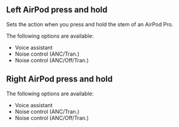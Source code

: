 ## Left AirPod press and hold

Sets the action when you press and hold the stem of an AirPod Pro.

The following options are available:

- Voice assistant
- Noise control (ANC/Tran.)
- Noise control (ANC/Off/Tran.)

## Right AirPod press and hold

The following options are available:

- Voice assistant
- Noise control (ANC/Tran.)
- Noise control (ANC/Off/Tran.)